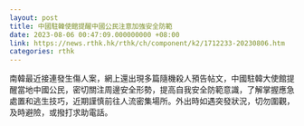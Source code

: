 ```yaml
---
layout: post
title: 中國駐韓使館提醒中國公民注意加強安全防範
date: 2023-08-06 00:47:09.000000000 +08:00
link: https://news.rthk.hk/rthk/ch/component/k2/1712233-20230806.htm
categories: rthk
---
```


南韓最近接連發生傷人案，網上還出現多篇隨機殺人預告帖文，中國駐韓大使館提醒當地中國公民，密切關注周邊安全形勢，提高自我安全防範意識，了解掌握應急處置和逃生技巧，近期謹慎前往人流密集場所。外出時如遇突發狀況，切勿圍觀，及時避險，或撥打求助電話。
